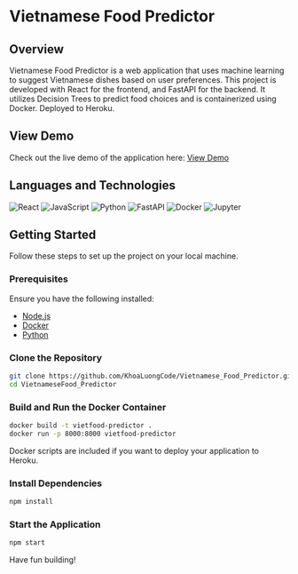 # Vietnamese Food Predictor

## Overview
Vietnamese Food Predictor is a web application that uses machine learning to suggest Vietnamese dishes based on user preferences. This project is developed with React for the frontend, and FastAPI for the backend. It utilizes Decision Trees to predict food choices and is containerized using Docker. Deployed to Heroku.

## View Demo
Check out the live demo of the application here: [View Demo](https://viet-predict-b1cd9fc22225.herokuapp.com)

## Languages and Technologies
![React](https://img.shields.io/badge/React-20232A?style=for-the-badge&logo=react&logoColor=61DAFB)
![JavaScript](https://img.shields.io/badge/JavaScript-F7DF1E?style=for-the-badge&logo=javascript&logoColor=black)
![Python](https://img.shields.io/badge/Python-3776AB?style=for-the-badge&logo=python&logoColor=white)
![FastAPI](https://img.shields.io/badge/FastAPI-009688?style=for-the-badge&logo=fastapi&logoColor=white)
![Docker](https://img.shields.io/badge/Docker-2496ED?style=for-the-badge&logo=docker&logoColor=white)
![Jupyter](https://img.shields.io/badge/Jupyter-F37626.svg?&style=for-the-badge&logo=Jupyter&logoColor=white)

## Getting Started
Follow these steps to set up the project on your local machine.

### Prerequisites
Ensure you have the following installed:
- [Node.js](https://nodejs.org/)
- [Docker](https://www.docker.com/)
- [Python](https://www.python.org/downloads/)

### Clone the Repository
```bash
git clone https://github.com/KhoaLuongCode/Vietnamese_Food_Predictor.git
cd VietnameseFood_Predictor
```

### Build and Run the Docker Container
```bash
docker build -t vietfood-predictor .
docker run -p 8000:8000 vietfood-predictor
```
Docker scripts are included if you want to deploy your application to Heroku.

### Install Dependencies
```bash
npm install
```
### Start the Application
```bash
npm start
```
Have fun building! 


